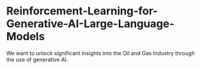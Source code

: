 # Reinforcement-Learning-for-Generative-AI-Large-Language-Models
We want to unlock significant insights into the Oil and Gas Industry through the use of generative AI. 
